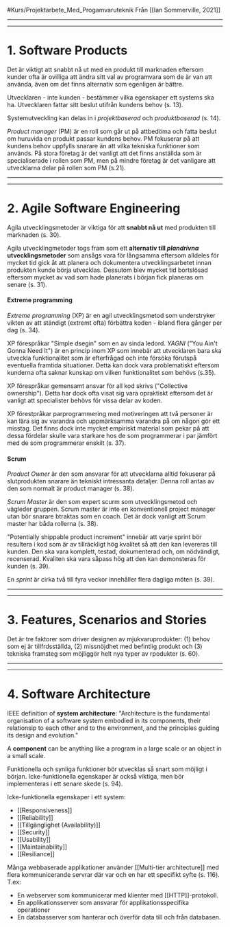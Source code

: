 #Kurs/Projektarbete_Med_Progamvaruteknik 
Från [[Ian Sommerville, 2021]]
***
***
# 1. Software Products
Det är viktigt att snabbt nå ut med en produkt till marknaden eftersom kunder ofta är ovilliga att ändra sitt val av programvara som de är van att använda, även om det finns alternativ som egenligen är bättre.

Utvecklaren - inte kunden - bestämmer vilka egenskaper ett systems ska ha. Utvecklaren fattar sitt beslut utifrån kundens behov (s. 13).

Systemutveckling kan delas in i *projektbaserad* och *produktbaserad* (s. 14).

*Product manager* (PM) är en roll som går ut på attbedöma och fatta beslut om huruvida en produkt passar kundens behov. PM fokuserar på att kundens behov uppfylls snarare än att vilka tekniska funktioner som används. På stora företag är det vanligt att det finns anställda som är specialiserade i rollen som PM, men på mindre företag är det vanligare att utvecklarna delar på rollen som PM (s.21).
***
***
# 2. Agile Software Engineering
Agila utvecklingsmetoder är viktiga för att **snabbt nå ut** med produkten till marknaden (s. 30).

Agila utvecklingmetoder togs fram som ett **alternativ till *plandrivna* utvecklingsmetoder** som ansågs vara för långsamma eftersom alldeles för mycket tid gick åt att planera och dokumentera utvecklingsarbetet innan produkten kunde börja utvecklas. Dessutom blev mycket tid bortslösad eftersom mycket av vad som hade planerats i början fick planeras om senare (s. 31).

#### Extreme programming
*Extreme programming* (XP) är en agil utvecklingsmetod som understryker vikten av att ständigt (extremt ofta) förbättra koden - ibland flera gånger per dag (s. 34).

XP förespråkar "Simple dsegin" som en av sinda ledord. *YAGNI* ("You Ain't Gonna Need It") är en princip inom XP som innebär att utvecklaren bara ska utveckla funktionalitet som är efterfrågad och inte försöka förutspå eventuella framtida situationer. Detta kan dock vara problematiskt eftersom kunderna ofta saknar kunskap om vilken funktionalitet som behövs (s.35).

XP förespråkar gemensamt ansvar för all kod skrivs ("Collective ownership"). Detta har dock ofta visat sig vara opraktiskt eftersom det är vanligt att specialister behövs för vissa delar av koden.

XP förestpråkar parprogrammering med motiveringen att två personer är kan lära sig av varandra och uppmärksamma varandra på om någon gör ett misstag. Det finns dock inte mycket empiriskt material som pekar på att dessa fördelar skulle vara starkare hos de som programmerar i par jämfört med de som programmerar enskilt (s. 37).

#### Scrum
*Product Owner* är den som ansvarar för att utvecklarna alltid fokuserar på slutprodukten snarare än tekniskt intressanta detaljer. Denna roll antas av den som normalt är product manager (s. 38).

*Scrum Master* är den som expert scurm som utvecklingsmetod och vägleder gruppen. Scrum master är inte en konventionell project manager utan bör snarare btraktas som en coach. Det är dock vanligt att Scrum master har båda rollerna (s. 38).

"Potentially shippable product increment" innebär att varje sprint bör resultera i kod som är av tillräckligt hög kvalitet så att den kan levereras till kunden. Den ska vara komplett, testad, dokumenterad och, om nödvändigt, recenserad. Kvaliten ska vara såpass hög att den kan demonsteras för kunden (s. 39).

En *sprint* är cirka två till fyra veckor innehåller flera dagliga möten (s. 39).

***
***
# 3.  Features, Scenarios and Stories
Det är tre faktorer som driver designen av mjukvaruprodukter: (1) behov som ej är tillfrdsställda, (2) missnöjdhet med befintlig produkt och (3) tekniska framsteg som möjliggör helt nya typer av rpodukter (s. 60).

***
***
# 4. Software Architecture
IEEE definition of **system architecture**:
"Architecture is the fundamental organisation of a software system embodied in its components, their relationsip to each other and to the environment, and the principles guiding its design and evolution."

A **component** can be anything like a program in a large scale or an object in a small scale.

Funktionella och synliga funktioner bör utvecklas så snart som möjligt i början. Icke-funktionella egenskaper är också viktiga, men bör implementeras i ett senare skede (s. 94).

Icke-funktionella egenskaper i ett system:
- [[Responsiveness]]
- [[Reliability]]
- [[Tillgänglighet (Availability)]] 
- [[Security]]
- [[Usability]]
- [[Maintainability]]
- [[Resiliance]]


Många webbaserade applikationer använder [[Multi-tier architecture]] med flera kommunicerande servrar där var och en har ett specifikt syfte (s. 116). T.ex:
- En webserver som kommunicerar med klienter med [[HTTP]]-protokoll.
- En applikationsserver som ansvarar för applikationsspecifika operationer
- En databasserver som hanterar och överför data till och från databasen.